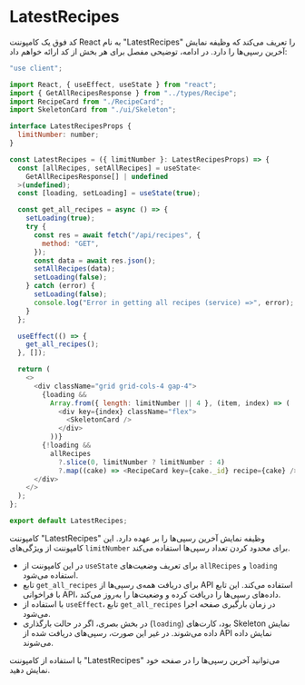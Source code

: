 # LatestRecipes

کد فوق یک کامپوننت React به نام "LatestRecipes" را تعریف می‌کند که وظیفه نمایش آخرین رسپی‌ها را دارد. در ادامه، توضیحی مفصل برای هر بخش از کد ارائه خواهم داد:

```javascript
"use client";

import React, { useEffect, useState } from "react";
import { GetAllRecipesResponse } from "../types/Recipe";
import RecipeCard from "./RecipeCard";
import SkeletonCard from "./ui/Skeleton";

interface LatestRecipesProps {
  limitNumber: number;
}

const LatestRecipes = ({ limitNumber }: LatestRecipesProps) => {
  const [allRecipes, setAllRecipes] = useState<
    GetAllRecipesResponse[] | undefined
  >(undefined);
  const [loading, setLoading] = useState(true);

  const get_all_recipes = async () => {
    setLoading(true);
    try {
      const res = await fetch("/api/recipes", {
        method: "GET",
      });
      const data = await res.json();
      setAllRecipes(data);
      setLoading(false);
    } catch (error) {
      setLoading(false);
      console.log("Error in getting all recipes (service) =>", error);
    }
  };

  useEffect(() => {
    get_all_recipes();
  }, []);

  return (
    <>
      <div className="grid grid-cols-4 gap-4">
        {loading &&
          Array.from({ length: limitNumber || 4 }, (item, index) => (
            <div key={index} className="flex">
              <SkeletonCard />
            </div>
          ))}
        {!loading &&
          allRecipes
            ?.slice(0, limitNumber ? limitNumber : 4)
            ?.map((cake) => <RecipeCard key={cake._id} recipe={cake} />)}
      </div>
    </>
  );
};

export default LatestRecipes;
```

کامپوننت "LatestRecipes" وظیفه نمایش آخرین رسپی‌ها را بر عهده دارد. این کامپوننت از ویژگی‌های `limitNumber` برای محدود کردن تعداد رسپی‌ها استفاده می‌کند.

- در این کامپوننت از `useState` برای تعریف وضعیت‌های `allRecipes` و `loading` استفاده می‌شود.
- تابع `get_all_recipes` برای دریافت همه‌ی رسپی‌ها از API استفاده می‌کند. این تابع با فراخوانی API، داده‌های رسپی‌ها را دریافت کرده و وضعیت‌ها را به‌روز می‌کند.
- با استفاده از `useEffect`، تابع `get_all_recipes` در زمان بارگیری صفحه اجرا می‌شود.
- در بخش بصری، اگر در حالت بارگذاری (`loading`) بود، کارت‌های Skeleton نمایش داده می‌شوند. در غیر این صورت، رسپی‌های دریافت شده از API نمایش داده می‌شوند.

با استفاده از کامپوننت "LatestRecipes" می‌توانید آخرین رسپی‌ها را در صفحه خود نمایش دهید.
